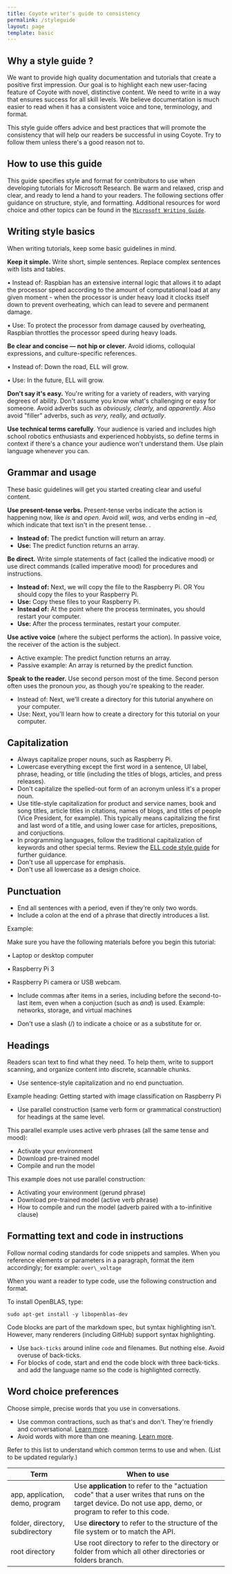 ```yaml
---
title: Coyote writer's guide to consistency
permalink: /styleguide
layout: page
template: basic
---
```


## Why a style guide ?

We want to provide high quality documentation and tutorials that create a positive first impression. Our goal is to highlight each new user-facing feature of Coyote with novel, distinctive content.  We need to write in a way that ensures success for all skill levels. We believe documentation is much easier to read when it has a consistent voice and tone, terminology, and format.

This style guide offers advice and best practices that will promote the consistency that will help our readers be successful in using Coyote. Try to follow them unless there's a good reason not to.

## How to use this guide

This guide specifies style and format for contributors to use when developing tutorials for Microsoft Research. Be warm and relaxed, crisp and clear, and ready to lend a hand to your readers. The following sections offer guidance on structure, style, and formatting. Additional resources for word choice and other topics can be found in the [```Microsoft Writing Guide```](https://docs.microsoft.com/en-us/style-guide/welcome/).

## Writing style basics

When writing tutorials, keep some basic guidelines in mind.

**Keep it simple.** Write short, simple sentences. Replace complex sentences with lists and tables.

• Instead of: Raspbian has an extensive internal logic that allows it to adapt the processor speed according to the amount of computational load at any given moment - when the processor is under heavy load it clocks itself down to prevent overheating, which can lead to severe and permanent damage.

• Use: To protect the processor from damage caused by overheating, Raspbian throttles the processor speed during heavy loads.

**Be clear and concise — not hip or clever.** Avoid idioms, colloquial expressions, and culture-specific references.

• Instead of: Down the road, ELL will grow.

• Use: In the future, ELL will grow.

**Don't say it's easy.** You're writing for a variety of readers, with varying degrees of ability. Don't assume you know what's challenging or easy for someone. Avoid adverbs such as _obviously, clearly,_ and _apparently_. Also avoid "filler" adverbs, such as _very, really,_ and _actually_.

**Use technical terms carefully**. Your audience is varied and includes high school robotics enthusiasts and experienced hobbyists, so define terms in context if there's a chance your audience won't understand them. Use plain language whenever you can.

## Grammar and usage

These basic guidelines will get you started creating clear and useful content.

**Use present-tense verbs.** Present-tense verbs indicate the action is happening now, like _is_ and _open_. Avoid _will, was,_ and verbs ending in _–ed,_ which indicate that text isn't in the present tense. .

- **Instead of:** The predict function will return an array.
- **Use:** The predict function returns an array.

**Be direct.** Write simple statements of fact (called the indicative mood) or use direct commands (called imperative mood) for procedures and instructions.

- **Instead of:** Next, we will copy the file to the Raspberry Pi. OR You should copy the files to your Raspberry Pi.
- **Use:** Copy these files to your Raspberry Pi.
- **Instead of:** At the point where the process terminates, you should restart your computer.
- **Use:** After the process terminates, restart your computer.

**Use active voice** (where the subject performs the action). In passive voice, the receiver of the action is the subject.

- Active example: The predict function returns an array.
- Passive example: An array is returned by the predict function.

**Speak to the reader.** Use second person most of the time. Second person often uses the pronoun _you_, as though you're speaking to the reader.

- Instead of: Next, we'll create a directory for this tutorial anywhere on your computer.
- Use: Next, you'll learn how to create a directory for this tutorial on your computer.

## Capitalization


- Always capitalize proper nouns, such as Raspberry Pi.
- Lowercase everything except the first word in a sentence, UI label, phrase, heading, or title (including the titles of blogs, articles, and press releases).
- Don't capitalize the spelled-out form of an acronym unless it's a proper noun.
- Use title-style capitalization for product and service names, book and song titles, article titles in citations, names of blogs, and titles of people (Vice President, for example). This typically means capitalizing the first and last word of a title, and using lower case for articles, prepositions, and conjuctions.
- In programming languages, follow the traditional capitalization of keywords and other special terms. Review the [ELL code style guide](https://github.com/Microsoft/ELL/blob/master/StyleGuide.md) for further guidance.
- Don't use all uppercase for emphasis.
- Don't use all lowercase as a design choice.

## Punctuation

- End all sentences with a period, even if they're only two words.
- Include a colon at the end of a phrase that directly introduces a list.

Example:

Make sure you have the following materials before you begin this tutorial:

• Laptop or desktop computer

• Raspberry Pi 3

• Raspberry Pi camera or USB webcam.

- Include commas after items in a series, including before the second-to-last item, even when a conjuction (such as *and*) is used.
Example: networks, storage, and virtual machines

- Don't use a slash (/) to indicate a choice or as a substitute for or.

## Headings

Readers scan text to find what they need. To help them, write to support scanning, and organize content into discrete, scannable chunks.

- Use sentence-style capitalization and no end punctuation.

Example heading: Getting started with image classification on Raspberry Pi

- Use parallel construction (same verb form or grammatical construction) for headings at the same level.

This parallel example uses active verb phrases (all the same tense and mood):


  - Activate your environment
  - Download pre-trained model
  - Compile and run the model

This example does not use parallel construction:


  - Activating your environment (gerund phrase)
  - Download pre-trained model (active verb phrase)
  - How to compile and run the model (adverb paired with a to-infinitive clause)

## Formatting text and code in instructions

Follow normal coding standards for code snippets and samples. When you reference elements or parameters in a paragraph, format the item accordingly; for example: `over\_voltage`

When you want a reader to type code, use the following construction and format.

To install OpenBLAS, type:

`sudo apt-get install -y libopenblas-dev`

Code blocks are part of the markdown spec, but syntax highlighting isn't. However, many renderers (including GitHub) support syntax highlighting.

- Use `back-ticks` around inline `code` and filenames.  But nothing else.  Avoid overuse of back-ticks.
- For blocks of code, start and end the code block with three back-ticks. and add the language name so the code is highlighted correctly.

## Word choice preferences

Choose simple, precise words that you use in conversations.

- Use common contractions, such as that's and don't. They're friendly and conversational. [Learn more](https://worldready.cloudapp.net/Styleguide/Read?id=2700&amp;topicid=26899).
- Avoid words with more than one meaning. [Learn more](https://worldready.cloudapp.net/Styleguide/Read?id=2700&amp;topicid=25512).

Refer to this list to understand which common terms to use and when. (List to be updated regularly.)

| Term | When to use |
| --- | --- |
| app, application, demo, program | Use **application** to refer to the "actuation code" that a user writes that runs on the target device. Do not use app, demo, or program to refer to this code. |
| folder, directory, subdirectory | Use **directory** to refer to the structure of the file system or to match the API. |
| root directory | Use root directory to refer to the directory or folder from which all other directories or folders branch. |


